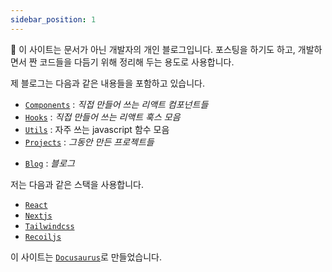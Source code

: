 ```yaml
---
sidebar_position: 1
---
```


:wave: 이 사이트는 문서가 아닌 개발자의 개인 블로그입니다. 포스팅을 하기도 하고, 개발하면서 짠 코드들을 다듬기 위해 정리해 두는 용도로 사용합니다.

제 블로그는 다음과 같은 내용들을 포함하고 있습니다.

- [`Components`](/docs/components/Accordion) : _직접 만들어 쓰는 리액트 컴포넌트들_
- [`Hooks`](/docs/hooks/useConfirm) : _직접 만들어 쓰는 리액트 훅스 모음_
- [`Utils`](/docs/utils/base64ToFile) : 자주 쓰는 javascript 함수 모음
- [`Projects`](/docs/projects/Dynamisign) : _그동안 만든 프로젝트들_
<!-- - [`Profile`](/profile) : _프로필_ -->
- [`Blog`](/blog) : _블로그_

저는 다음과 같은 스택을 사용합니다.

- [`React`](https://ko.reactjs.org/)
- [`Nextjs`](https://nextjs.org/)
- [`Tailwindcss`](https://tailwindcss.com/)
- [`Recoiljs`](https://recoiljs.org/)

이 사이트는 [`Docusaurus`](https://docusaurus.io/)로 만들었습니다.
